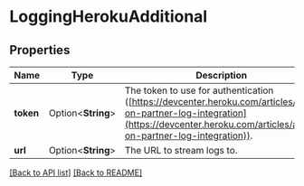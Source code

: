# LoggingHerokuAdditional

## Properties

Name | Type | Description | Notes
------------ | ------------- | ------------- | -------------
**token** | Option<**String**> | The token to use for authentication ([https://devcenter.heroku.com/articles/add-on-partner-log-integration](https://devcenter.heroku.com/articles/add-on-partner-log-integration)). | 
**url** | Option<**String**> | The URL to stream logs to. | 

[[Back to API list]](../README.md#documentation-for-api-endpoints) [[Back to README]](../README.md)


